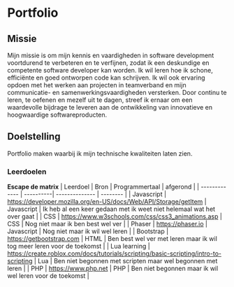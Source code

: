 # Portfolio

## Missie
Mijn missie is om mijn kennis en vaardigheden in software development voortdurend te verbeteren en te verfijnen, zodat ik een deskundige en competente software developer kan worden. Ik wil leren hoe ik schone, efficiënte en goed ontworpen code kan schrijven. Ik wil ook ervaring opdoen met het werken aan projecten in teamverband en mijn communicatie- en samenwerkingsvaardigheden versterken. Door continu te leren, te oefenen en mezelf uit te dagen, streef ik ernaar om een waardevolle bijdrage te leveren aan de ontwikkeling van innovatieve en hoogwaardige softwareproducten.

## Doelstelling
Portfolio maken waarbij ik mijn technische kwaliteiten laten zien.

### Leerdoelen
**Escape de matrix**
| Leerdoel      | Bron      | Programmertaal | afgerond | 
| ------------- | ----------| -------------- | -------- |
| Javascript    | https://developer.mozilla.org/en-US/docs/Web/API/Storage/getItem         | Javascript  | Ik heb al een keer gedaan met ik weet niet helemaal wat het over gaat |
| CSS           | https://www.w3schools.com/css/css3_animations.asp         | CSS  | Nog niet maar ik ben best wel ver |
| Phaser        | https://phaser.io         | Javascript  | Nog niet maar ik wil wel leren |
| Bootstrap     | https://getbootstrap.com         | HTML  | Ben best wel ver met leren maar ik wil tog meer leren voor de toekomst | 
| Lua learning  | https://create.roblox.com/docs/tutorials/scripting/basic-scripting/intro-to-scripting         | Lua  | Ben niet begonnen met scripten maar wel begonnen met leren |
| PHP           | https://www.php.net         | PHP  | Ben niet begonnen maar ik wil wel leren voor de toekomst |